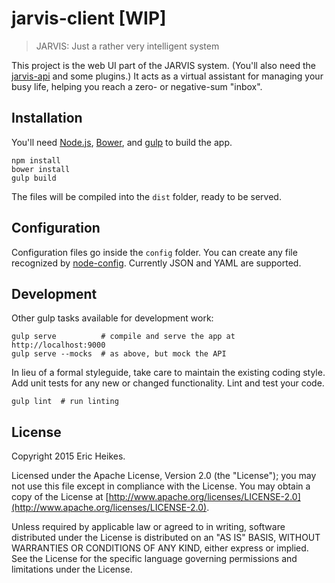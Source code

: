 # jarvis-client [WIP]

> JARVIS: Just a rather very intelligent system

This project is the web UI part of the JARVIS system. (You'll also need the [jarvis-api](https://github.com/eheikes/jarvis-api) and some plugins.) It acts as a virtual assistant for managing your busy life, helping you reach a zero- or negative-sum "inbox".

## Installation

You'll need [Node.js](https://nodejs.org/), [Bower](http://bower.io/), and [gulp](http://gulpjs.com/) to build the app.

```shell
npm install
bower install
gulp build
```

The files will be compiled into the `dist` folder, ready to be served.

## Configuration

Configuration files go inside the `config` folder. You can create any file recognized by [node-config](http://lorenwest.github.io/node-config/). Currently JSON and YAML are supported.

## Development

Other gulp tasks available for development work:

```shell
gulp serve          # compile and serve the app at http://localhost:9000
gulp serve --mocks  # as above, but mock the API
```

In lieu of a formal styleguide, take care to maintain the existing coding style. Add unit tests for any new or changed functionality. Lint and test your code.

```shell
gulp lint  # run linting
```

## License

Copyright 2015 Eric Heikes.

Licensed under the Apache License, Version 2.0 (the "License"); you may not use this file except in compliance with the License. You may obtain a copy of the License at [http://www.apache.org/licenses/LICENSE-2.0](http://www.apache.org/licenses/LICENSE-2.0).

Unless required by applicable law or agreed to in writing, software distributed under the License is distributed on an "AS IS" BASIS, WITHOUT WARRANTIES OR CONDITIONS OF ANY KIND, either express or implied. See the License for the specific language governing permissions and limitations under the License.
